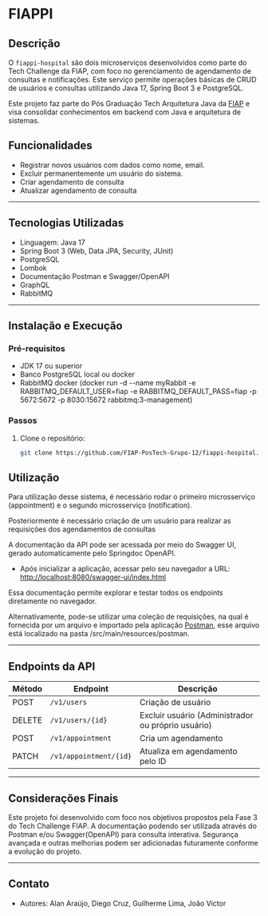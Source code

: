 # FIAPPI

## Descrição

O `fiappi-hospital` são dois microserviços desenvolvidos como parte do Tech Challenge da FIAP, com foco no gerenciamento de agendamento de consultas e notificações. Este serviço permite operações básicas de CRUD de usuários e consultas utilizando Java 17, Spring Boot 3 e PostgreSQL.

Este projeto faz parte do Pós Graduação Tech Arquitetura Java da [FIAP](https://www.fiap.com.br/) e visa consolidar conhecimentos em backend com Java e arquitetura de sistemas.

## Funcionalidades

- Registrar novos usuários com dados como nome, email. 
- Excluir permanentemente um usuário do sistema. 
- Criar agendamento de consulta
- Atualizar agendamento de consulta

---

## Tecnologias Utilizadas

- Linguagem: Java 17
- Spring Boot 3 (Web, Data JPA, Security, JUnit)
- PostgreSQL
- Lombok
- Documentação Postman e Swagger/OpenAPI
- GraphQL
- RabbitMQ
---

## Instalação e Execução

### Pré-requisitos

- JDK 17 ou superior
- Banco PostgreSQL local ou docker
- RabbitMQ docker (docker run -d --name myRabbit -e RABBITMQ_DEFAULT_USER=fiap -e RABBITMQ_DEFAULT_PASS=fiap -p 5672:5672 -p 8030:15672 rabbitmq:3-management)

### Passos

1. Clone o repositório:

   ```bash
   git clone https://github.com/FIAP-PosTech-Grupo-12/fiappi-hospital.git
   ```


## Utilização

Para utilização desse sistema, é necessário rodar o primeiro microsserviço (appointment) e o segundo microsserviço (notification).

Posteriormente é necessário criação de um usuário para realizar as requisições dos agendamentos de consultas

A documentação da API pode ser acessada por meio do Swagger UI, gerado automaticamente pelo Springdoc OpenAPI.

- Após inicializar a aplicação, acessar pelo seu navegador a URL: [http://localhost:8080/swagger-ui/index.html](http://localhost:8081/swagger-ui/index.html)

Essa documentação permite explorar e testar todos os endpoints diretamente no navegador.

Alternativamente, pode-se utilizar uma coleção de requisições, na qual é fornecida por um arquivo e importado pela aplicação [Postman](https://www.postman.com/downloads/), esse arquivo está localizado na pasta /src/main/resources/postman.

---

## Endpoints da API

| Método | Endpoint                | Descrição                                          |
|--------|-------------------------|----------------------------------------------------|
| POST   | `/v1/users`             | Criação de usuário                                 |
| DELETE | `/v1/users/{id}`        | Excluir usuário (Administrador ou próprio usuário) |
| POST   | `/v1/appointment`       | Cria um agendamento                                |
| PATCH  | `/v1/appointment/{id}`  | Atualiza em agendamento pelo ID                    |
---

## Considerações Finais

Este projeto foi desenvolvido com foco nos objetivos propostos pela Fase 3 do Tech Challenge FIAP. A documentação podendo ser utilizada através do Postman e/ou Swagger(OpenAPI) para consulta interativa. Segurança avançada e outras melhorias podem ser adicionadas futuramente conforme a evolução do projeto.

---

## Contato

- Autores: Alan Araújo, Diego Cruz, Guilherme Lima, João Victor
